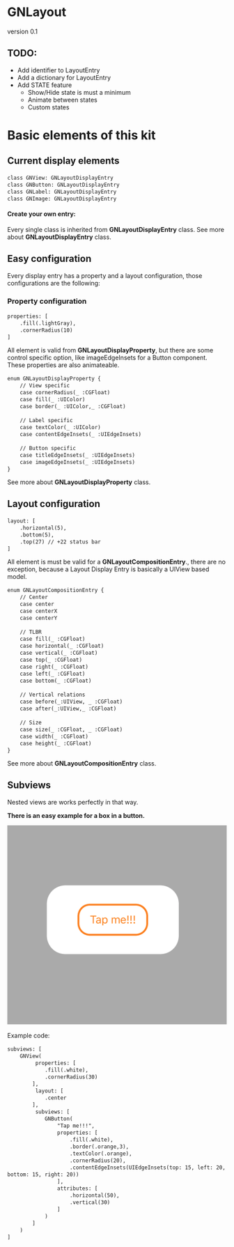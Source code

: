 # GNLayout #
version 0.1

## TODO:
- Add identifier to LayoutEntry
- Add a dictionary for LayoutEntry
- Add STATE feature
	- Show/Hide state is must a minimum
	- Animate between states	
	- Custom states
	 	

# Basic elements of this kit

## Current display elements

    class GNView: GNLayoutDisplayEntry
    class GNButton: GNLayoutDisplayEntry
    class GNLabel: GNLayoutDisplayEntry
    class GNImage: GNLayoutDisplayEntry

#### Create your own entry:

Every single class is inherited from **GNLayoutDisplayEntry** class.
See more about **GNLayoutDisplayEntry** class. 

## Easy configuration
	
Every display entry has a property and a layout configuration, those configurations are the following:

### Property configuration

	properties: [
	    .fill(.lightGray),
	    .cornerRadius(10)
	]
	
All element is valid from **GNLayoutDisplayProperty**, but there are some control specific option, like imageEdgeInsets for a Button component. These properties are also animateable.
	
	enum GNLayoutDisplayProperty {
	    // View specific
	    case cornerRadius(_ :CGFloat)
	    case fill(_ :UIColor)
	    case border(_ :UIColor,_ :CGFloat)
	    
	    // Label specific
	    case textColor(_ :UIColor)
	    case contentEdgeInsets(_ :UIEdgeInsets)

	    // Button specific
	    case titleEdgeInsets(_ :UIEdgeInsets)
	    case imageEdgeInsets(_ :UIEdgeInsets)
	}

See more about **GNLayoutDisplayProperty** class.

## Layout configuration
	layout: [
	    .horizontal(5),
	    .bottom(5),
	    .top(27) // +22 status bar
	]
	
All element is must be valid for a **GNLayoutCompositionEntry**., there are no exception, because a Layout Display Entry is basically a UIView based model.
	
	enum GNLayoutCompositionEntry {
		// Center
	    case center
	    case centerX
	    case centerY
	    
		// TLBR
	    case fill(_ :CGFloat)
	    case horizontal(_ :CGFloat)
	    case vertical(_ :CGFloat)
	    case top(_ :CGFloat)
	    case right(_ :CGFloat)
	    case left(_ :CGFloat)
	    case bottom(_ :CGFloat)
	
		// Vertical relations
	    case before(_:UIView, _ :CGFloat)
	    case after(_:UIView,_ :CGFloat)
	
		// Size
	    case size(_ :CGFloat, _ :CGFloat)
	    case width(_ :CGFloat)
	    case height(_ :CGFloat)
	}

See more about **GNLayoutCompositionEntry** class.

## Subviews
Nested views are works perfectly in that way.

**There is an easy example for a box in a button.**

![image](./Documentation/buttonExample.png)
	
Example code:
	
    subviews: [
        GNView(
             properties: [
                .fill(.white),
                .cornerRadius(30)
            ],
             layout: [
                .center
            ],
             subviews: [
                GNButton(
                    "Tap me!!!",
                    properties: [
                        .fill(.white),
                        .border(.orange,3),
                        .textColor(.orange),
                        .cornerRadius(20),
                        .contentEdgeInsets(UIEdgeInsets(top: 15, left: 20, bottom: 15, right: 20))
                    ],
                    attributes: [
                        .horizontal(50),
                        .vertical(30)
                    ]
                )
            ]
        )
    ]
